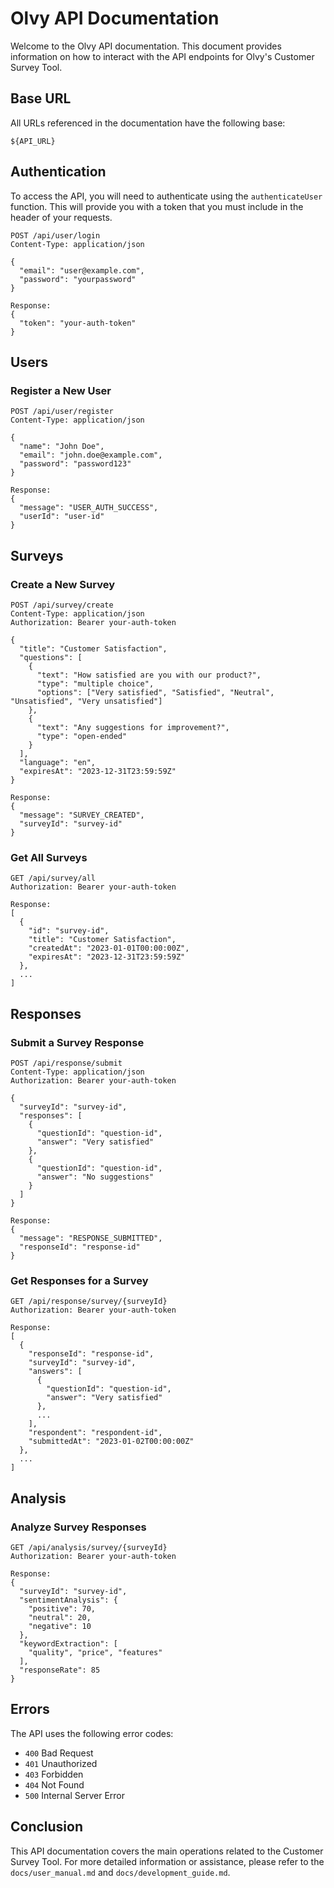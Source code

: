 # Olvy API Documentation

Welcome to the Olvy API documentation. This document provides information on how to interact with the API endpoints for Olvy's Customer Survey Tool.

## Base URL

All URLs referenced in the documentation have the following base:

```
${API_URL}
```

## Authentication

To access the API, you will need to authenticate using the `authenticateUser` function. This will provide you with a token that you must include in the header of your requests.

```
POST /api/user/login
Content-Type: application/json

{
  "email": "user@example.com",
  "password": "yourpassword"
}

Response:
{
  "token": "your-auth-token"
}
```

## Users

### Register a New User

```
POST /api/user/register
Content-Type: application/json

{
  "name": "John Doe",
  "email": "john.doe@example.com",
  "password": "password123"
}

Response:
{
  "message": "USER_AUTH_SUCCESS",
  "userId": "user-id"
}
```

## Surveys

### Create a New Survey

```
POST /api/survey/create
Content-Type: application/json
Authorization: Bearer your-auth-token

{
  "title": "Customer Satisfaction",
  "questions": [
    {
      "text": "How satisfied are you with our product?",
      "type": "multiple choice",
      "options": ["Very satisfied", "Satisfied", "Neutral", "Unsatisfied", "Very unsatisfied"]
    },
    {
      "text": "Any suggestions for improvement?",
      "type": "open-ended"
    }
  ],
  "language": "en",
  "expiresAt": "2023-12-31T23:59:59Z"
}

Response:
{
  "message": "SURVEY_CREATED",
  "surveyId": "survey-id"
}
```

### Get All Surveys

```
GET /api/survey/all
Authorization: Bearer your-auth-token

Response:
[
  {
    "id": "survey-id",
    "title": "Customer Satisfaction",
    "createdAt": "2023-01-01T00:00:00Z",
    "expiresAt": "2023-12-31T23:59:59Z"
  },
  ...
]
```

## Responses

### Submit a Survey Response

```
POST /api/response/submit
Content-Type: application/json
Authorization: Bearer your-auth-token

{
  "surveyId": "survey-id",
  "responses": [
    {
      "questionId": "question-id",
      "answer": "Very satisfied"
    },
    {
      "questionId": "question-id",
      "answer": "No suggestions"
    }
  ]
}

Response:
{
  "message": "RESPONSE_SUBMITTED",
  "responseId": "response-id"
}
```

### Get Responses for a Survey

```
GET /api/response/survey/{surveyId}
Authorization: Bearer your-auth-token

Response:
[
  {
    "responseId": "response-id",
    "surveyId": "survey-id",
    "answers": [
      {
        "questionId": "question-id",
        "answer": "Very satisfied"
      },
      ...
    ],
    "respondent": "respondent-id",
    "submittedAt": "2023-01-02T00:00:00Z"
  },
  ...
]
```

## Analysis

### Analyze Survey Responses

```
GET /api/analysis/survey/{surveyId}
Authorization: Bearer your-auth-token

Response:
{
  "surveyId": "survey-id",
  "sentimentAnalysis": {
    "positive": 70,
    "neutral": 20,
    "negative": 10
  },
  "keywordExtraction": [
    "quality", "price", "features"
  ],
  "responseRate": 85
}
```

## Errors

The API uses the following error codes:

- `400` Bad Request
- `401` Unauthorized
- `403` Forbidden
- `404` Not Found
- `500` Internal Server Error

## Conclusion

This API documentation covers the main operations related to the Customer Survey Tool. For more detailed information or assistance, please refer to the `docs/user_manual.md` and `docs/development_guide.md`.